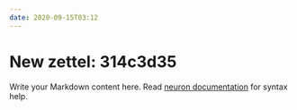 ```yaml
---
date: 2020-09-15T03:12
---
```


# New zettel: 314c3d35

Write your Markdown content here. Read [neuron documentation](https://neuron.zettel.page/2011404.html) for syntax help.

